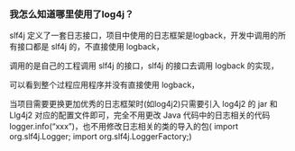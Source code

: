 

### 我怎么知道哪里使用了log4j？

slf4j 定义了一套日志接口，项目中使用的日志框架是logback，开发中调用的所有接口都是 slf4j 的，不直接使用 logback，

调用的是自己的工程调用 slf4j 的接口，slf4j 的接口去调用 logback 的实现，

可以看到整个过程应用程序并没有直接使用 logback，

当项目需要更换更加优秀的日志框架时(如log4j2)只需要引入 log4j2 的 jar 和 Llg4j2 对应的配置文件即可，完全不用更改 Java 代码中的日志相关的代码 logger.info(“xxx”)，也不用修改日志相关的类的导入的包( import org.slf4j.Logger; import org.slf4j.LoggerFactory;)
